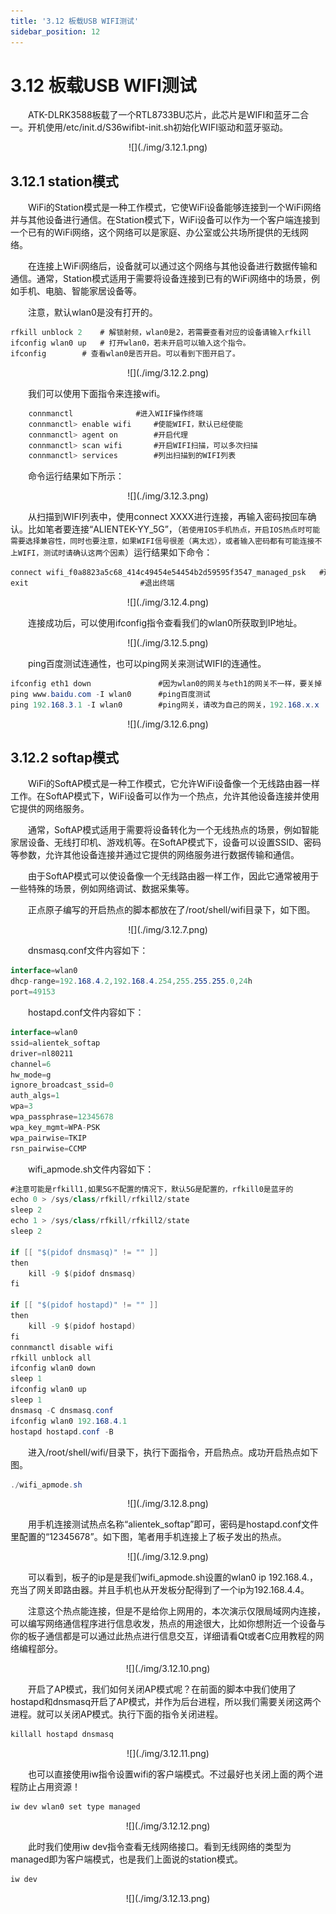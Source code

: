 ```yaml
---
title: '3.12 板载USB WIFI测试'
sidebar_position: 12
---
```


# 3.12 板载USB WIFI测试

&emsp;&emsp;ATK-DLRK3588板载了一个RTL8733BU芯片，此芯片是WIFI和蓝牙二合一。开机使用/etc/init.d/S36wifibt-init.sh初始化WIFI驱动和蓝牙驱动。

<center>
![](./img/3.12.1.png)
</center>

## 3.12.1 station模式

&emsp;&emsp;WiFi的Station模式是一种工作模式，它使WiFi设备能够连接到一个WiFi网络并与其他设备进行通信。在Station模式下，WiFi设备可以作为一个客户端连接到一个已有的WiFi网络，这个网络可以是家庭、办公室或公共场所提供的无线网络。

&emsp;&emsp;在连接上WiFi网络后，设备就可以通过这个网络与其他设备进行数据传输和通信。通常，Station模式适用于需要将设备连接到已有的WiFi网络中的场景，例如手机、电脑、智能家居设备等。

&emsp;&emsp;注意，默认wlan0是没有打开的。

```c#
rfkill unblock 2	# 解锁射频，wlan0是2，若需要查看对应的设备请输入rfkill
ifconfig wlan0 up 	# 打开wlan0，若未开启可以输入这个指令。
ifconfig		# 查看wlan0是否开启。可以看到下图开启了。
```

<center>
![](./img/3.12.2.png)
</center>

&emsp;&emsp;我们可以使用下面指令来连接wifi。

```c#
	connmanctl				#进入WIIF操作终端
	connmanctl> enable wifi 	#使能WIFI，默认已经使能
	connmanctl> agent on		#开启代理
	connmanctl> scan wifi 		#开启WIFI扫描，可以多次扫描
	connmanctl> services 		#列出扫描到的WIFI列表
```

&emsp;&emsp;命令运行结果如下所示：

<center>
![](./img/3.12.3.png)
</center>

&emsp;&emsp;从扫描到WIFI列表中，使用connect XXXX进行连接，再输入密码按回车确认。比如笔者要连接“ALIENTEK-YY_5G”，（`若使用IOS手机热点，开启IOS热点时可能需要选择兼容性，同时也要注意，如果WIFI信号很差（离太远），或者输入密码都有可能连接不上WIFI，测试时请确认这两个因素`）运行结果如下命令：

```c#
connect wifi_f0a8823a5c68_414c49454e54454b2d59595f3547_managed_psk   #连接
exit                         #退出终端
```

<center>
![](./img/3.12.4.png)
</center>

&emsp;&emsp;连接成功后，可以使用ifconfig指令查看我们的wlan0所获取到IP地址。

<center>
![](./img/3.12.5.png)
</center>

&emsp;&emsp;ping百度测试连通性，也可以ping网关来测试WIFI的连通性。

```c#
ifconfig eth1 down               #因为wlan0的网关与eth1的网关不一样，要关掉
ping www.baidu.com -I wlan0      #ping百度测试
ping 192.168.3.1 -I wlan0        #ping网关，请改为自己的网关，192.168.x.x
```

<center>
![](./img/3.12.6.png)
</center>

## 3.12.2 softap模式

&emsp;&emsp;WiFi的SoftAP模式是一种工作模式，它允许WiFi设备像一个无线路由器一样工作。在SoftAP模式下，WiFi设备可以作为一个热点，允许其他设备连接并使用它提供的网络服务。

&emsp;&emsp;通常，SoftAP模式适用于需要将设备转化为一个无线热点的场景，例如智能家居设备、无线打印机、游戏机等。在SoftAP模式下，设备可以设置SSID、密码等参数，允许其他设备连接并通过它提供的网络服务进行数据传输和通信。

&emsp;&emsp;由于SoftAP模式可以使设备像一个无线路由器一样工作，因此它通常被用于一些特殊的场景，例如网络调试、数据采集等。

&emsp;&emsp;正点原子编写的开启热点的脚本都放在了/root/shell/wifi目录下，如下图。

<center>
![](./img/3.12.7.png)
</center>

&emsp;&emsp;dnsmasq.conf文件内容如下：

```c#
interface=wlan0
dhcp-range=192.168.4.2,192.168.4.254,255.255.255.0,24h
port=49153
```

&emsp;&emsp;hostapd.conf文件内容如下：

```c#
interface=wlan0
ssid=alientek_softap
driver=nl80211
channel=6
hw_mode=g
ignore_broadcast_ssid=0
auth_algs=1
wpa=3
wpa_passphrase=12345678
wpa_key_mgmt=WPA-PSK
wpa_pairwise=TKIP
rsn_pairwise=CCMP
```

&emsp;&emsp;wifi_apmode.sh文件内容如下：

```c#
#注意可能是rfkill1,如果5G不配置的情况下，默认5G是配置的，rfkill0是蓝牙的
echo 0 > /sys/class/rfkill/rfkill2/state
sleep 2
echo 1 > /sys/class/rfkill/rfkill2/state
sleep 2

if [[ "$(pidof dnsmasq)" != "" ]]
then
    kill -9 $(pidof dnsmasq)
fi

if [[ "$(pidof hostapd)" != "" ]]
then
    kill -9 $(pidof hostapd)
fi
connmanctl disable wifi
rfkill unblock all
ifconfig wlan0 down
sleep 1
ifconfig wlan0 up
sleep 1
dnsmasq -C dnsmasq.conf
ifconfig wlan0 192.168.4.1
hostapd hostapd.conf -B
```

&emsp;&emsp;进入/root/shell/wifi/目录下，执行下面指令，开启热点。成功开启热点如下图。

```c#
./wifi_apmode.sh
```

<center>
![](./img/3.12.8.png)
</center>

&emsp;&emsp;用手机连接测试热点名称“alientek_softap”即可，密码是hostapd.conf文件里配置的“12345678”。如下图，笔者用手机连接上了板子发出的热点。


<center>
![](./img/3.12.9.png)
</center>

&emsp;&emsp;可以看到，板子的ip是是我们wifi_apmode.sh设置的wlan0 ip 192.168.4.，充当了网关即路由器。并且手机也从开发板分配得到了一个ip为192.168.4.4。

&emsp;&emsp;注意这个热点能连接，但是不是给你上网用的，本次演示仅限局域网内连接，可以编写网络通信程序进行信息收发，热点的用途很大，比如你想附近一个设备与你的板子通信都是可以通过此热点进行信息交互，详细请看Qt或者C应用教程的网络编程部分。

<center>
![](./img/3.12.10.png)
</center>

&emsp;&emsp;开启了AP模式，我们如何关闭AP模式呢？在前面的脚本中我们使用了hostapd和dnsmasq开启了AP模式，并作为后台进程，所以我们需要关闭这两个进程。就可以关闭AP模式。执行下面的指令关闭进程。

```c#
killall hostapd dnsmasq
```

<center>
![](./img/3.12.11.png)
</center>

&emsp;&emsp;也可以直接使用iw指令设置wifi的客户端模式。不过最好也关闭上面的两个进程防止占用资源！

```c#
iw dev wlan0 set type managed
```

<center>
![](./img/3.12.12.png)
</center>


&emsp;&emsp;此时我们使用iw dev指令查看无线网络接口。看到无线网络的类型为managed即为客户端模式，也是我们上面说的station模式。

```c#
iw dev
```

<center>
![](./img/3.12.13.png)
</center>



